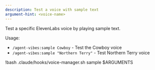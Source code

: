 ```yaml
---
description: Test a voice with sample text
argument-hint: <voice-name>
---
```


Test a specific ElevenLabs voice by playing sample text.

Usage:

- `/agent-vibes:sample Cowboy` - Test the Cowboy voice
- `/agent-vibes:sample "Northern Terry"` - Test Northern Terry voice

!bash .claude/hooks/voice-manager.sh sample $ARGUMENTS
